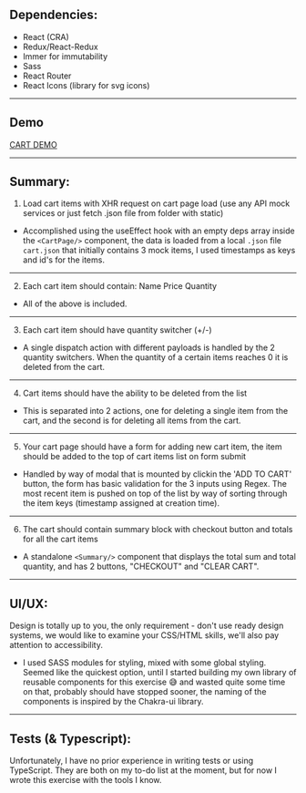 ## Dependencies:

-   React (CRA)
-   Redux/React-Redux
-   Immer for immutability
-   Sass
-   React Router
-   React Icons (library for svg icons)

<hr>

## Demo

[CART DEMO](https://samyzog.github.io/optimax-test/#/)
<hr>

## Summary:

1. Load cart items with XHR request on cart page load (use any API mock services or just fetch .json file from folder
   with static)

-   Accomplished using the useEffect hook with an empty deps array inside the `<CartPage/>` component, the data is
loaded from a local `.json` file `cart.json` that initially contains 3 mock items, I used timestamps as keys and id's for the items.
<hr>

2. Each cart item should contain: Name Price Quantity

-   All of the above is included.
<hr>

3. Each cart item should have quantity switcher (+/-)

-   A single dispatch action with different payloads is handled by the 2 quantity switchers. When the quantity of a
certain items reaches 0 it is deleted from the cart.
<hr>

4. Cart items should have the ability to be deleted from the list

-   This is separated into 2 actions, one for deleting a single item from the cart, and the second is for deleting all
items from the cart.
<hr>

5. Your cart page should have a form for adding new cart item, the item should be added to the top of cart items list on
   form submit

-   Handled by way of modal that is mounted by clickin the 'ADD TO CART' button, the form has basic validation for the 3
inputs using Regex. The most recent item is pushed on top of the list by way of sorting through the item keys (timestamp assigned at creation time).
<hr>

6. The cart should contain summary block with checkout button and totals for all the cart items

-   A standalone `<Summary/>` component that displays the total sum and total quantity, and has 2 buttons, "CHECKOUT"
and "CLEAR CART".
<hr>

## UI/UX:

Design is totally up to you, the only requirement - don't use ready design systems, we would like to examine your
CSS/HTML skills, we'll also pay attention to accessibility.

-   I used SASS modules for styling, mixed with some global styling. Seemed like the quickest option, until I started
building my own library of reusable components for this exercise 😅 and wasted quite some time on that, probably should have
stopped sooner, the naming of the components is inspired by the Chakra-ui library.
<hr>

## Tests (& Typescript):

Unfortunately, I have no prior experience in writing tests or using TypeScript. They are both on my to-do list at the
moment, but for now I wrote this exercise with the tools I know.
